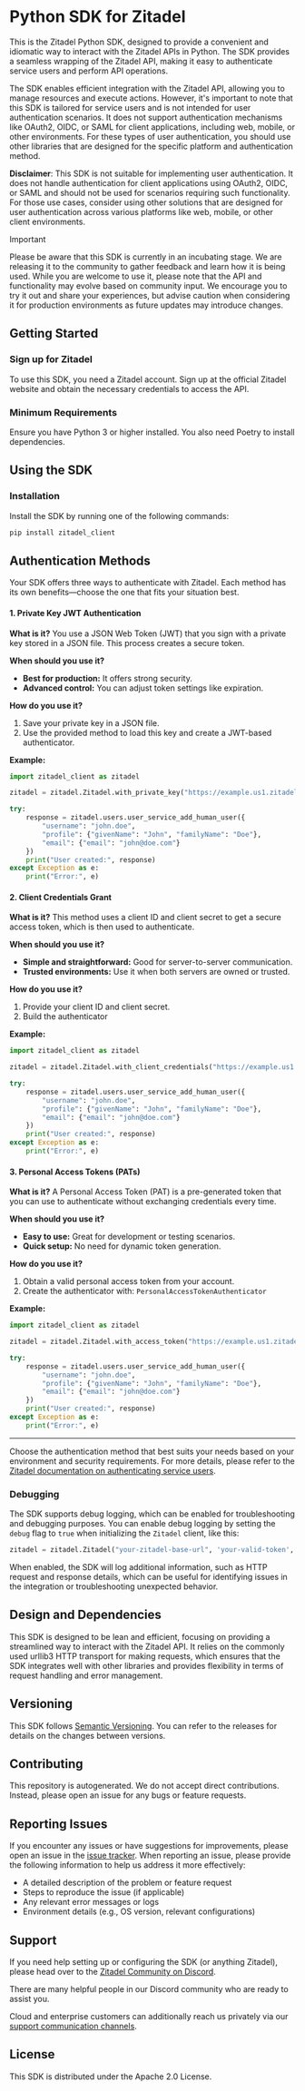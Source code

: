 # Python SDK for Zitadel

This is the Zitadel Python SDK, designed to provide a convenient and idiomatic
way to interact with the Zitadel APIs in Python. The SDK provides a seamless
wrapping of the Zitadel API, making it easy to authenticate service users and
perform API operations.

The SDK enables efficient integration with the Zitadel API, allowing you to
manage resources and execute actions. However, it's important to note that
this SDK is tailored for service users and is not intended for user
authentication scenarios. It does not support authentication mechanisms
like OAuth2, OIDC, or SAML for client applications, including web, mobile,
or other environments. For these types of user authentication, you should
use other libraries that are designed for the specific platform and
authentication method.

**Disclaimer**: This SDK is not suitable for implementing user authentication.
It does not handle authentication for client applications using OAuth2, OIDC,
or SAML and should not be used for scenarios requiring such functionality.
For those use cases, consider using other solutions that are designed for
user authentication across various platforms like web, mobile, or other
client environments.

> [!IMPORTANT]
> Please be aware that this SDK is currently in an incubating stage. We are releasing it to the community to gather feedback and learn how it is being used. While you are welcome to use it, please note that the API and functionality may evolve based on community input. We encourage you to try it out and share your experiences, but advise caution when considering it for production environments as future updates may introduce changes.

## Getting Started

### Sign up for Zitadel

To use this SDK, you need a Zitadel account. Sign up at the official
Zitadel website and obtain the necessary credentials to access the API.

### Minimum Requirements

Ensure you have Python 3 or higher installed. You also need Poetry to
install dependencies.

## Using the SDK

### Installation

Install the SDK by running one of the following commands:

```bash
pip install zitadel_client
```

## Authentication Methods

Your SDK offers three ways to authenticate with Zitadel. Each method has its
own benefits—choose the one that fits your situation best.

#### 1. Private Key JWT Authentication

**What is it?**
You use a JSON Web Token (JWT) that you sign with a private key stored in a
JSON file. This process creates a secure token.

**When should you use it?**

- **Best for production:** It offers strong security.
- **Advanced control:** You can adjust token settings like expiration.

**How do you use it?**

1. Save your private key in a JSON file.
2. Use the provided method to load this key and create a JWT-based
   authenticator.

**Example:**

```python
import zitadel_client as zitadel

zitadel = zitadel.Zitadel.with_private_key("https://example.us1.zitadel.cloud", "path/to/jwt-key.json")

try:
    response = zitadel.users.user_service_add_human_user({
        "username": "john.doe",
        "profile": {"givenName": "John", "familyName": "Doe"},
        "email": {"email": "john@doe.com"}
    })
    print("User created:", response)
except Exception as e:
    print("Error:", e)
```

#### 2. Client Credentials Grant

**What is it?**
This method uses a client ID and client secret to get a secure access token,
which is then used to authenticate.

**When should you use it?**

- **Simple and straightforward:** Good for server-to-server communication.
- **Trusted environments:** Use it when both servers are owned or trusted.

**How do you use it?**

1. Provide your client ID and client secret.
2. Build the authenticator

**Example:**

```python
import zitadel_client as zitadel

zitadel = zitadel.Zitadel.with_client_credentials("https://example.us1.zitadel.cloud", "id", "secret")

try:
    response = zitadel.users.user_service_add_human_user({
        "username": "john.doe",
        "profile": {"givenName": "John", "familyName": "Doe"},
        "email": {"email": "john@doe.com"}
    })
    print("User created:", response)
except Exception as e:
    print("Error:", e)
```

#### 3. Personal Access Tokens (PATs)

**What is it?**
A Personal Access Token (PAT) is a pre-generated token that you can use to
authenticate without exchanging credentials every time.

**When should you use it?**

- **Easy to use:** Great for development or testing scenarios.
- **Quick setup:** No need for dynamic token generation.

**How do you use it?**

1. Obtain a valid personal access token from your account.
2. Create the authenticator with: `PersonalAccessTokenAuthenticator`

**Example:**

```python
import zitadel_client as zitadel

zitadel = zitadel.Zitadel.with_access_token("https://example.us1.zitadel.cloud", "token")

try:
    response = zitadel.users.user_service_add_human_user({
        "username": "john.doe",
        "profile": {"givenName": "John", "familyName": "Doe"},
        "email": {"email": "john@doe.com"}
    })
    print("User created:", response)
except Exception as e:
    print("Error:", e)
```

---

Choose the authentication method that best suits your needs based on your
environment and security requirements. For more details, please refer to the
[Zitadel documentation on authenticating service users](https://zitadel.com/docs/guides/integrate/service-users/authenticate-service-users).

### Debugging

The SDK supports debug logging, which can be enabled for troubleshooting
and debugging purposes. You can enable debug logging by setting the `debug`
flag to `true` when initializing the `Zitadel` client, like this:

```python
zitadel = zitadel.Zitadel("your-zitadel-base-url", 'your-valid-token', lambda config: config.debug = True)
```

When enabled, the SDK will log additional information, such as HTTP request
and response details, which can be useful for identifying issues in the
integration or troubleshooting unexpected behavior.

## Design and Dependencies

This SDK is designed to be lean and efficient, focusing on providing a
streamlined way to interact with the Zitadel API. It relies on the commonly used
urllib3 HTTP transport for making requests, which ensures that
the SDK integrates well with other libraries and provides flexibility
in terms of request handling and error management.

## Versioning

This SDK follows [Semantic Versioning](https://semver.org/). You can refer to
the releases for details on the changes between versions.

## Contributing

This repository is autogenerated. We do not accept direct contributions.
Instead, please open an issue for any bugs or feature requests.

## Reporting Issues

If you encounter any issues or have suggestions for improvements, please
open an issue in the [issue tracker](https://github.com/zitadel/client-python/issues).
When reporting an issue, please provide the following information to help
us address it more effectively:

- A detailed description of the problem or feature request
- Steps to reproduce the issue (if applicable)
- Any relevant error messages or logs
- Environment details (e.g., OS version, relevant configurations)

## Support

If you need help setting up or configuring the SDK (or anything
Zitadel), please head over to the [Zitadel Community on Discord](https://zitadel.com/chat).

There are many helpful people in our Discord community who are ready to
assist you.

Cloud and enterprise customers can additionally reach us privately via our
[support communication channels](https://zitadel.com/docs/legal/service-description/support-services).

## License

This SDK is distributed under the Apache 2.0 License.

